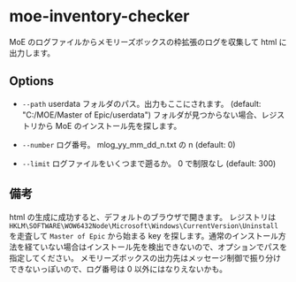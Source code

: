 # moe-inventory-checker
MoE のログファイルからメモリーズボックスの枠拡張のログを収集して html に出力します。

## Options

* `--path` userdata フォルダのパス。出力もここにされます。 (default: "C:/MOE/Master of Epic/userdata") フォルダが見つからない場合、レジストリから MoE のインストール先を探します。

* `--number` ログ番号。 mlog_yy_mm_dd_n.txt の n (default: 0)

* `--limit` ログファイルをいくつまで遡るか。 0 で制限なし (default: 300)

## 備考

html の生成に成功すると、デフォルトのブラウザで開きます。
レジストリは `HKLM\SOFTWARE\WOW6432Node\Microsoft\Windows\CurrentVersion\Uninstall` を走査して `Master of Epic` から始まる key を探します。通常のインストール方法を経ていない場合はインストール先を検出できないので、オプションでパスを指定してください。
メモリーズボックスの出力先はメッセージ制御で振り分けできないっぽいので、ログ番号は 0 以外にはなりえないかも。